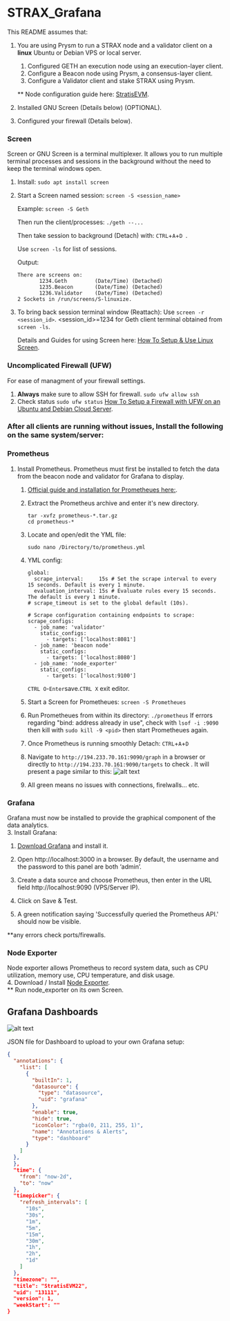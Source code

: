 # STRAX_Grafana

This README assumes that: 
1. You are using Prysm to run a STRAX node and a validator client on a __linux__ Ubuntu or Debian VPS or local server.
   1. Configured GETH an execution node using an execution-layer client.
   2. Configure a Beacon node using Prysm, a consensus-layer client.
   3. Configure a Validator client and stake STRAX using Prysm.
   
   ** Node configuration guide here: [StratisEVM](https://github.com/stratisproject/StratisEVM).
   
3. Installed GNU Screen (Details below) (OPTIONAL).
4. Configured your firewall (Details below).

### Screen
Screen or GNU Screen is a terminal multiplexer. It allows you to run multiple terminal processes and sessions in the background without the need to keep the terminal windows open.
1. Install:
`sudo apt install screen` 

2. Start a Screen named session: 
   `screen -S <session_name>`

   Example: `screen -S Geth`
   
   Then run the client/processes: `./geth --...`
   
   Then take session to background (Detach) with: `CTRL`+`A`+`D `.

   Use `screen -ls` for list of sessions.
   
   Output:
   ```shell
   There are screens on:
          1234.Geth      	(Date/Time)	(Detached)
          1235.Beacon	    (Date/Time)	(Detached)
          1236.Validator	(Date/Time)	(Detached)
   2 Sockets in /run/screens/S-linuxize.
   ```
  3. To bring back session terminal window (Reattach):
     Use `screen -r <session_id>`. <session_id>=1234 for Geth client terminal obtained from `screen -ls`.

     Details and Guides for using Screen here: [How To Setup & Use Linux Screen](https://linuxize.com/post/how-to-use-linux-screen/).
   
### Uncomplicated Firewall (UFW)
For ease of managment of your firewall settings.
1. __Always__ make sure to allow SSH for firewall. `sudo ufw allow ssh`
2.  Check status `sudo ufw status`
[How To Setup a Firewall with UFW on an Ubuntu and Debian Cloud Server](https://www.digitalocean.com/community/tutorials/how-to-setup-a-firewall-with-ufw-on-an-ubuntu-and-debian-cloud-server).     


  

### After all clients are running without issues, Install the following on the same system/server:
### Prometheus
1. Install Prometheus.
  Prometheus must first be installed to fetch the data from the beacon node and validator for Grafana to display.
    1. [Official guide and installation for Prometheues here:](https://prometheus.io/docs/prometheus/latest/getting_started/).
    2. Extract the Prometheus archive and enter it's new directory.
       ```shell
       tar -xvfz prometheus-*.tar.gz
       cd prometheus-*
       ```
    3. Locate and open/edit the YML file:
       ```shell
       sudo nano /Directory/to/prometheus.yml
       ```
    4. YML config:
       ```shell
       global:
         scrape_interval:     15s # Set the scrape interval to every 15 seconds. Default is every 1 minute.
         evaluation_interval: 15s # Evaluate rules every 15 seconds. The default is every 1 minute.
       # scrape_timeout is set to the global default (10s).
       
       # Scrape configuration containing endpoints to scrape:
       scrape_configs:
         - job_name: 'validator'
           static_configs:
             - targets: ['localhost:8081']
         - job_name: 'beacon node'
           static_configs:
             - targets: ['localhost:8080']
         - job_name: 'node_exporter'
           static_configs:
             - targets: ['localhost:9100']
        ````
       `CTRL O`-`Enter`save.`CTRL X` exit editor.

    5. Start a Screen for Prometheues: `screen -S Prometheues`
    6. Run Prometheues from within its directory: `./prometheus`
       If errors regarding "bind: address already in use", check <PID> with `lsof -i :9090` then kill with `sudo kill -9 <pid>` then start Prometheues again.
    8. Once Prometheus is running smoothly Detach: `CTRL`+`A`+`D`
    9. Navigate to `http://194.233.70.161:9090/graph` in a browser or directly to `http://194.233.70.161:9090/targets` to check . It will present a page similar to this:
     ![alt text](https://github.com/0xsats/STRAX_Grafana/blob/main/Screenshot%202024-02-21%20at%2018.03.53.png)
   10. All green means no issues with connections, firelwalls... etc.


### Grafana
Grafana must now be installed to provide the graphical component of the data analytics.  
3. Install Grafana:
   1. [Download Grafana](https://grafana.com/grafana/download) and install it.
      
   2. Open http://localhost:3000 in a browser. By default, the username and the password to this panel are both ‘admin’.
    
   3. Create a data source and choose Prometheus, then enter in the URL field http://localhost:9090 (VPS/Server IP).
      
   4. Click on Save & Test.
   5. A green notification saying 'Successfully queried the Prometheus API.' should now be visible.  

   **any errors check ports/firewalls.



### Node Exporter
Node exporter allows Prometheus to record system data, such as CPU utilization, memory use, CPU temperature, and disk usage.  
4. Download / Install [Node Exporter](https://prometheus.io/download/#node_exporter).  
** Run node_exporter on its own Screen.

## Grafana Dashboards
![alt text](https://github.com/0xsats/STRAX_Grafana/blob/main/strxgrafanadashboard.png)

JSON file for Dashboard to upload to your own Grafana setup:
```json
{
  "annotations": {
    "list": [
      {
        "builtIn": 1,
        "datasource": {
          "type": "datasource",
          "uid": "grafana"
        },
        "enable": true,
        "hide": true,
        "iconColor": "rgba(0, 211, 255, 1)",
        "name": "Annotations & Alerts",
        "type": "dashboard"
      }
    ]
  },
  },
  "time": {
    "from": "now-2d",
    "to": "now"
  },
  "timepicker": {
    "refresh_intervals": [
      "10s",
      "30s",
      "1m",
      "5m",
      "15m",
      "30m",
      "1h",
      "2h",
      "1d"
    ]
  },
  "timezone": "",
  "title": "StratisEVM22",
  "uid": "13111",
  "version": 1,
  "weekStart": ""
}
```
